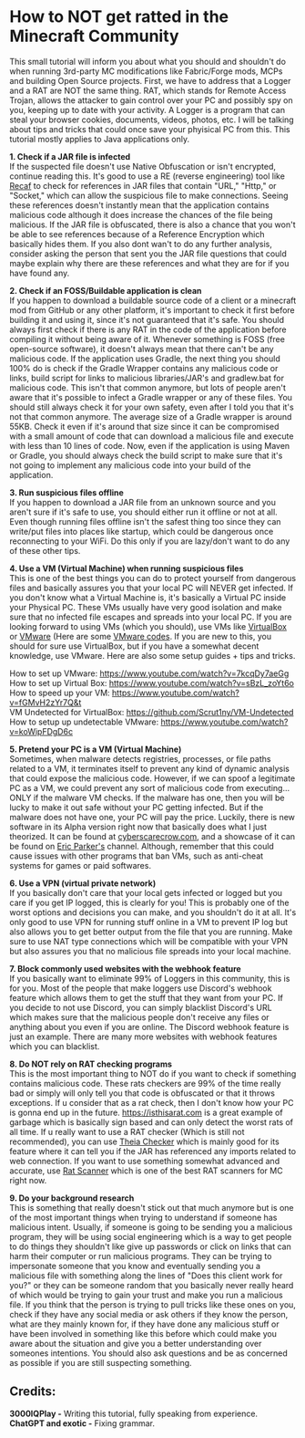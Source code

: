 # How to NOT get ratted in the Minecraft Community

This small tutorial will inform you about what you should and shouldn't do when running 3rd-party MC modifications like Fabric/Forge mods, MCPs and building Open Source projects. First, we have to address that a Logger and a RAT are NOT the same thing. RAT, which stands for Remote Access Trojan, allows the attacker to gain control over your PC and possibly spy on you, keeping up to date with your activity. A Logger is a program that can steal your browser cookies, documents, videos, photos, etc. I will be talking about tips and tricks that could once save your phyisical PC from this. This tutorial mostly applies to Java applications only.

**1. Check if a JAR file is infected** <br>
If the suspected file doesn't use Native Obfuscation or isn't encrypted, continue reading this. It's good to use a RE (reverse engineering) tool like [Recaf](https://github.com/Col-E/Recaf) to check for references in JAR files that contain "URL," "Http," or "Socket," which can allow the suspicious file to make connections. Seeing these references doesn't instantly mean that the application contains malicious code although it does increase the chances of the file being malicious. If the JAR file is obfuscated, there is also a chance that you won't be able to see references because of a Reference Encryption which basically hides them. If you also dont wan't to do any further analysis, consider asking the person that sent you the JAR file questions that could maybe explain why there are these references and what they are for if you have found any.

**2. Check if an FOSS/Buildable application is clean** <br>
If you happen to download a buildable source code of a client or a minecraft mod from GitHub or any other platform, it's important to check it first before building it and using it, since it's not guaranteed that it's safe. You should always first check if there is any RAT in the code of the application before compiling it without being aware of it. Whenever something is FOSS (free open-source software), it doesn't always mean that there can't be any malicious code. If the application uses Gradle, the next thing you should 100% do is check if the Gradle Wrapper  contains any malicious code or links, build script for links to malicious libraries/JAR's and gradlew.bat for malicious code. This isn't that common anymore, but lots of people aren't aware that it's possible to infect a Gradle wrapper or any of these files. You should still always check it for your own safety, even after I told you that it's not that common anymore. The average size of a Gradle wrapper is around 55KB. Check it even if it's around that size since it can be compromised with a small amount of code that can download a malicious file and execute with less than 10 lines of code. Now, even if the application is using Maven or Gradle, you should always check the build script to make sure that it's not going to implement any malicious code into your build of the application.

**3. Run suspicious files offline** <br>
If you happen to download a JAR file from an unknown source and you aren't sure if it's safe to use, you should either run it offline or not at all. Even though running files offline isn't the safest thing too since they can write/put files into places like startup, which could be dangerous once reconnecting to your WiFi. Do this only if you are lazy/don't want to do any of these other tips.

**4. Use a VM (Virtual Machine) when running suspicious files** <br>
This is one of the best things you can do to protect yourself from dangerous files and basically assures you that your local PC will NEVER get infected. If you don't know what a Virtual Machine is, it's basically a Virtual PC inside your Physical PC. These VMs usually have very good isolation and make sure that no infected file escapes and spreads into your local PC. If you are looking forward to using VMs (which you should), use VMs like [VirtualBox](https://www.virtualbox.org) or [VMware](https://www.vmware.com) (Here are some [VMware codes](https://gist.github.com/PurpleVibe32/30a802c3c8ec902e1487024cdea26251). If you are new to this, you should for sure use VirtualBox, but if you have a somewhat decent knowledge, use VMware. Here are also some setup guides + tips and tricks.

How to set up VMware: https://www.youtube.com/watch?v=7kcqDy7aeGg <br>
How to set up Virtual Box: https://www.youtube.com/watch?v=sBzL_zoYt6o <br>
How to speed up your VM: https://www.youtube.com/watch?v=fGMvH2zYr7Q&t <br>
VM Undetected for VirtualBox: https://github.com/Scrut1ny/VM-Undetected <br>
How to setup up undetectable VMware: https://www.youtube.com/watch?v=koWipFDgD6c <br>

**5. Pretend your PC is a VM (Virtual Machine)** <br>
Sometimes, when malware detects registries, processes, or file paths related to a VM, it terminates itself to prevent any kind of dynamic analysis that could expose the malicious code. However, if we can spoof a legitimate PC as a VM, we could prevent any sort of malicious code from executing... ONLY if the malware VM checks. If the malware has one, then you will be lucky to make it out safe without your PC getting infected. But if the malware does not have one, your PC will pay the price. Luckily, there is new software in its Alpha version right now that basically does what I just theorized. It can be found at [cyberscarecrow.com](https:/www.cyberscarecrow.com/), and a showcase of it can be found on [Eric Parker's](https://www.youtube.com/watch?v=zTOKEKQ8ITA) channel. Although, remember that this could cause issues with other programs that ban VMs, such as anti-cheat systems for games or paid softwares.

**6. Use a VPN (virtual private network)** <br>
If you basically don't care that your local gets infected or logged but you care if you get IP logged, this is clearly for you! This is probably one of the worst options and decisions you can make, and you shouldn't do it at all. It's only good to use VPN for running stuff online in a VM to prevent IP log but also allows you to get better output from the file that you are running. Make sure to use NAT type connections which will be compatible with your VPN but also assures you that no malicious file spreads into your local machine.

**7. Block commonly used websites with the webhook feature** <br>
If you basically want to eliminate 99% of Loggers in this community, this is for you. Most of the people that make loggers use Discord's webhook feature which allows them to get the stuff that they want from your PC. If you decide to not use Discord, you can simply blacklist Discord's URL which makes sure that the malicious people don't receive any files or anything about you even if you are online. The Discord webhook feature is just an example. There are many more websites with webhook features which you can blacklist.

**8. Do NOT rely on RAT checking programs** <br>
This is the most important thing to NOT do if you want to check if something contains malicious code. These rats checkers are 99% of the time really bad or simply will only tell you that code is obfuscated or that it throws exceptions. If u consider that as a rat check, then I don't know how your PC is gonna end up in the future. https://isthisarat.com is a great example of garbage which is basically sign based and can only detect the worst rats of all time. If u really want to use a RAT checker (Which is still not recommended), you can use [Theia Checker](https://github.com/Tigermouthbear/Theia) which is mainly good for its feature where it can tell you if the JAR has referenced any imports related to web connection. If you want to use something somewhat advanced and accurate, use [Rat Scanner](https://ratterscanner.com/) which is one of the best RAT scanners for MC right now.

**9. Do your background research** <br>
This is something that really doesn't stick out that much anymore but is one of the most important things when trying to understand if someone has malicious intent. Usually, if someone is going to be sending you a malicious program, they will be using social engineering which is a way to get people to do things they shouldn't like give up passwords or click on links that can harm their computer or run malicious programs. They can be trying to impersonate someone that you know and eventually sending you a malicious file with something along the lines of "Does this client work for you?" or they can be someone random that you basically never really heard of which would be trying to gain your trust and make you run a malicious file. If you think that the person is trying to pull tricks like these ones on you, check if they have any social media or ask others if they know the person, what are they mainly known for, if they have done any malicious stuff or have been involved in something like this before which could make you aware about the situation and give you a better understanding over someones intentions. You should also ask questions and be as concerned as possible if you are still suspecting something.

## Credits: <br>
**3000IQPlay -** Writing this tutorial, fully speaking from experience. <br>
**ChatGPT and exotic -** Fixing grammar. <br>
